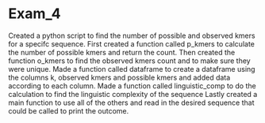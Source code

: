 # Exam_4

Created a python script to find the number of possible and observed kmers for a specifc sequence. 
First created a function called p_kmers to calculate the number of possible kmers and return the count.
Then created the function o_kmers to find the observed kmers count and to make sure they were unique.
Made a function called dataframe to create a dataframe using the columns k, observed kmers and possible kmers and added data according to each column.
Made a function called linguistic_comp to do the calculation to find the linguistic complexity of the sequence
Lastly created a main function to use all of the others and read in the desired sequence that could be called to print the outcome.
